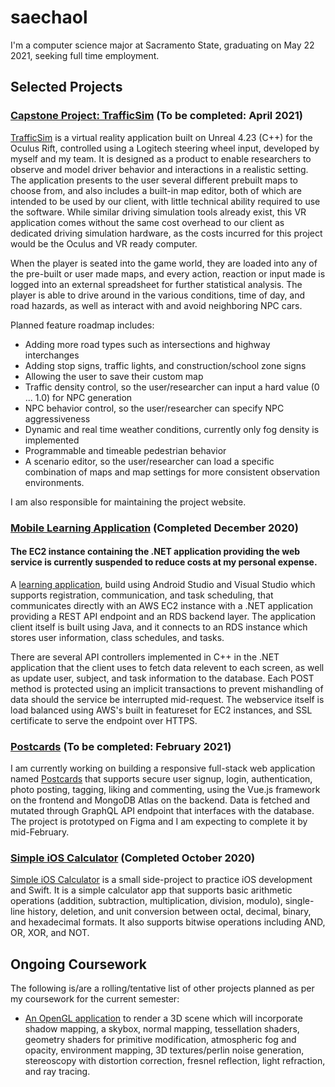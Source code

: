 # saechaol

I'm a computer science major at Sacramento State, graduating on May 22 2021, seeking full time employment.

## Selected Projects

### [Capstone Project: TrafficSim](https://pastachefs.github.io/trafficsim/) **(To be completed: April 2021)**

[TrafficSim](https://pastachefs.github.io/trafficsim/) is a virtual reality application built on Unreal 4.23 (C++) for the Oculus Rift, controlled using a Logitech steering wheel input, developed by myself and my team. It is designed as a product to enable researchers to observe and model driver behavior and interactions in a realistic setting. The application presents to the user several different prebuilt maps to choose from, and also includes a built-in map editor, both of which are intended to be used by our client, with little technical ability required to use the software. While similar driving simulation tools already exist, this VR application comes without the same cost overhead to our client as dedicated driving simulation hardware, as the costs incurred for this project would be the Oculus and VR ready computer.

When the player is seated into the game world, they are loaded into any of the pre-built or user made maps, and every action, reaction or input made is logged into an external spreadsheet for further statistical analysis. The player is able to drive around in the various conditions, time of day, and road hazards, as well as interact with and avoid neighboring NPC cars.

Planned feature roadmap includes:
* Adding more road types such as intersections and highway interchanges
* Adding stop signs, traffic lights, and construction/school zone signs
* Allowing the user to save their custom map
* Traffic density control, so the user/researcher can input a hard value (0 ... 1.0) for NPC generation
* NPC behavior control, so the user/researcher can specify NPC aggressiveness
* Dynamic and real time weather conditions, currently only fog density is implemented
* Programmable and timeable pedestrian behavior
* A scenario editor, so the user/researcher can load a specific combination of maps and map settings for more consistent observation environments.

I am also responsible for maintaining the project website.

### [Mobile Learning Application](https://github.com/saechaol/learning-app) **(Completed December 2020)**

#### The EC2 instance containing the .NET application providing the web service is currently suspended to reduce costs at my personal expense.

A [learning application](https://github.com/saechaol/learning-app), build using Android Studio and Visual Studio which supports registration, communication, and task scheduling, that communicates directly with an AWS EC2 instance with a .NET application providing a REST API endpoint and an RDS backend layer. The application client itself is built using Java, and it connects to an RDS instance which stores user information, class schedules, and tasks.

There are several API controllers implemented in C++ in the .NET application that the client uses to fetch data relevent to each screen, as well as update user, subject, and task information to the database. Each POST method is protected using an implicit transactions to prevent mishandling of data should the service be interrupted mid-request. The webservice itself is load balanced using AWS's built in featureset for EC2 instances, and SSL certificate to serve the endpoint over HTTPS.

### [Postcards](https://github.com/saechaol/fullstack-vue-graphql-web-app) (To be completed: February 2021)
 
I am currently working on building a responsive full-stack web application named [Postcards](https://github.com/saechaol/fullstack-vue-graphql-web-app) that supports secure user signup, login, authentication, photo posting, tagging, liking and commenting, using the Vue.js framework on the frontend and MongoDB Atlas on the backend. Data is fetched and mutated through GraphQL API endpoint that interfaces with the database. The project is prototyped on Figma and I am expecting to complete it by mid-February. 

### [Simple iOS Calculator](https://github.com/saechaol/ios-calculator) **(Completed October 2020)**

[Simple iOS Calculator](https://github.com/saechaol/ios-calculator) is a small side-project to practice iOS development and Swift. It is a simple calculator app that supports basic arithmetic operations (addition, subtraction, multiplication, division, modulo), single-line history, deletion, and unit conversion between octal, decimal, binary, and hexadecimal formats. It also supports bitwise operations including AND, OR, XOR, and NOT.

## Ongoing Coursework

The following is/are a rolling/tentative list of other projects planned as per my coursework for the current semester:
* [An OpenGL application](https://github.com/saechaol/csc-155) to render a 3D scene which will incorporate shadow mapping, a skybox, normal mapping, tessellation shaders, geometry shaders for primitive modification, atmospheric fog and opacity, environment mapping, 3D textures/perlin noise generation, stereoscopy with distortion correction, fresnel reflection, light refraction, and ray tracing. 

<!--
**saechaol/saechaol** is a ✨ _special_ ✨ repository because its `README.md` (this file) appears on your GitHub profile.

Here are some ideas to get you started:

- 🔭 I’m currently working on ...
- 🌱 I’m currently learning ...
- 👯 I’m looking to collaborate on ...
- 🤔 I’m looking for help with ...
- 💬 Ask me about ...
- 📫 How to reach me: ...
- 😄 Pronouns: ...
- ⚡ Fun fact: ...
-->
